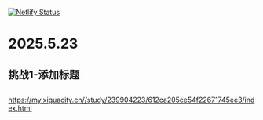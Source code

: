 [![Netlify Status](https://api.netlify.com/api/v1/badges/a0c117f8-b6b8-42b6-828a-f75095546cad/deploy-status)](https://app.netlify.com/projects/famous-brioche-cac20b/deploys)
# 2025.5.23
## 挑战1-添加标题

## 
https://my.xiguacity.cn//study/239904223/612ca205ce54f22671745ee3/index.html
